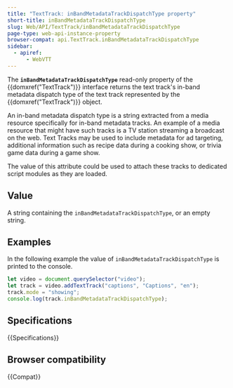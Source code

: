 ```yaml
---
title: "TextTrack: inBandMetadataTrackDispatchType property"
short-title: inBandMetadataTrackDispatchType
slug: Web/API/TextTrack/inBandMetadataTrackDispatchType
page-type: web-api-instance-property
browser-compat: api.TextTrack.inBandMetadataTrackDispatchType
sidebar:
  - apiref:
      - WebVTT
---
```


The **`inBandMetadataTrackDispatchType`** read-only property of the {{domxref("TextTrack")}} interface returns the text track's in-band metadata dispatch type of the text track represented by the {{domxref("TextTrack")}} object.

An in-band metadata dispatch type is a string extracted from a media resource specifically for in-band metadata tracks. An example of a media resource that might have such tracks is a TV station streaming a broadcast on the web. Text Tracks may be used to include metadata for ad targeting, additional information such as recipe data during a cooking show, or trivia game data during a game show.

The value of this attribute could be used to attach these tracks to dedicated script modules as they are loaded.

## Value

A string containing the `inBandMetadataTrackDispatchType`, or an empty string.

## Examples

In the following example the value of `inBandMetadataTrackDispatchType` is printed to the console.

```js
let video = document.querySelector("video");
let track = video.addTextTrack("captions", "Captions", "en");
track.mode = "showing";
console.log(track.inBandMetadataTrackDispatchType);
```

## Specifications

{{Specifications}}

## Browser compatibility

{{Compat}}
